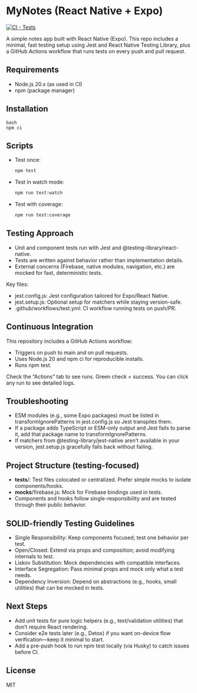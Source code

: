 # MyNotes (React Native + Expo)

[![CI - Tests](https://github.com/ettersAy/android-notes/actions/workflows/test.yml/badge.svg)](https://github.com/ettersAy/android-notes/actions/workflows/test.yml)

A simple notes app built with React Native (Expo). This repo includes a minimal, fast testing setup using Jest and React Native Testing Library, plus a GitHub Actions workflow that runs tests on every push and pull request.

## Requirements
- Node.js 20.x (as used in CI)
- npm (package manager)

## Installation
```
bash
npm ci
```
## Scripts
- Test once:
  ```bash
  npm test
  ```
- Test in watch mode:
  ```bash
  npm run test:watch
  ```
- Test with coverage:
  ```bash
  npm run test:coverage
  ```

## Testing Approach
- Unit and component tests run with Jest and @testing-library/react-native.
- Tests are written against behavior rather than implementation details.
- External concerns (Firebase, native modules, navigation, etc.) are mocked for fast, deterministic tests.

Key files:
- jest.config.js: Jest configuration tailored for Expo/React Native.
- jest.setup.js: Optional setup for matchers while staying version-safe.
- .github/workflows/test.yml: CI workflow running tests on push/PR.

## Continuous Integration
This repository includes a GitHub Actions workflow:
- Triggers on push to main and on pull requests.
- Uses Node.js 20 and npm ci for reproducible installs.
- Runs npm test.

Check the “Actions” tab to see runs. Green check = success. You can click any run to see detailed logs.

## Troubleshooting
- ESM modules (e.g., some Expo packages) must be listed in transformIgnorePatterns in jest.config.js so Jest transpiles them.
- If a package adds TypeScript or ESM-only output and Jest fails to parse it, add that package name to transformIgnorePatterns.
- If matchers from @testing-library/jest-native aren’t available in your version, jest.setup.js gracefully falls back without failing.

## Project Structure (testing-focused)
- __tests__/: Test files colocated or centralized. Prefer simple mocks to isolate components/hooks.
- __mocks__/firebase.js: Mock for Firebase bindings used in tests.
- Components and hooks follow single-responsibility and are tested through their public behavior.

## SOLID-friendly Testing Guidelines
- Single Responsibility: Keep components focused; test one behavior per test.
- Open/Closed: Extend via props and composition; avoid modifying internals to test.
- Liskov Substitution: Mock dependencies with compatible interfaces.
- Interface Segregation: Pass minimal props and mock only what a test needs.
- Dependency Inversion: Depend on abstractions (e.g., hooks, small utilities) that can be mocked in tests.

## Next Steps
- Add unit tests for pure logic helpers (e.g., text/validation utilities) that don’t require React rendering.
- Consider e2e tests later (e.g., Detox) if you want on-device flow verification—keep it minimal to start.
- Add a pre-push hook to run npm test locally (via Husky) to catch issues before CI.

## License
MIT
